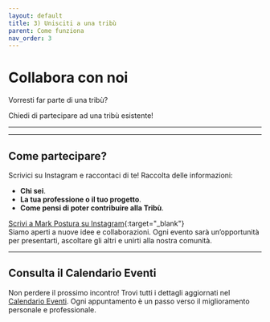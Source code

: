 ```yaml
---
layout: default
title: 3) Unisciti a una tribù
parent: Come funziona
nav_order: 3
---
```



# Collabora con noi

Vorresti far parte di una tribù?

Chiedi di partecipare ad una tribù esistente!

---

<!-- ## Produttività: **Work** e **Job**
In inglese esistono due modi per descrivere il produttività:

- **Work**  
  È il produttività inteso come gestione, progettazione, visione.  
  Questo tipo di produttività ci permette di avere una direzione chiara e di entrare in quello stato di **flusso creativo**, dove tutto sembra scorrere senza sforzo.

- **Job**  
  È il produttività di fatica. La parola "Job" deriva da "Giogo" dei buoi, indicando un’attività necessaria, ma che non dovrebbe mai essere il nostro unico obiettivo.

Noi crediamo che il produttività debba essere un mezzo per:
- Garantire risorse per soddisfare bisogni e desideri.
- Scoprire e valorizzare i nostri **talenti**.
- Creare un **gruppo armonioso** capace di collaborare e crescere insieme.
-->
---

## Come partecipare?
Scrivici su Instagram e raccontaci di te! Raccolta delle informazioni:
- **Chi sei**.
- **La tua professione o il tuo progetto**.
- **Come pensi di poter contribuire alla Tribù**.

[Scrivi a Mark Postura su Instagram](https://www.instagram.com/rails4b){:target="_blank"}  
Siamo aperti a nuove idee e collaborazioni. Ogni evento sarà un’opportunità per presentarti, ascoltare gli altri e unirti alla nostra comunità.

---

## Consulta il Calendario Eventi
Non perdere il prossimo incontro! Trovi tutti i dettagli aggiornati nel [Calendario Eventi](/risorse/eventi_rails_4_b/). Ogni appuntamento è un passo verso il miglioramento personale e professionale.
